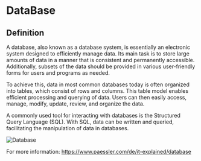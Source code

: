 # DataBase

## Definition
A database, also known as a database system, is essentially an electronic system designed to efficiently manage data. Its main task is to store large amounts of data in a manner that is consistent and permanently accessible. Additionally, subsets of the data should be provided in various user-friendly forms for users and programs as needed.

To achieve this, data in most common databases today is often organized into tables, which consist of rows and columns. This table model enables efficient processing and querying of data. Users can then easily access, manage, modify, update, review, and organize the data.

A commonly used tool for interacting with databases is the Structured Query Language (SQL). With SQL, data can be written and queried, facilitating the manipulation of data in databases.

![Database](https://github.com/health-io/2023-6a/assets/101985205/8fdf3047-746b-4709-ad2a-b48d2823930c)


For more information: https://www.paessler.com/de/it-explained/database
